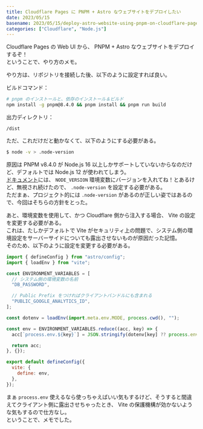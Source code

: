 ```yaml
---
title: Cloudflare Pages に PNPM + Astro なウェブサイトをデプロイしたい
date: 2023/05/15
basename: 2023/05/15/deploy-astro-website-using-pnpm-on-cloudflare-pages
categories: ["Cloudflare", "Node.js"]
---
```


Cloudflare Pages の Web UI から、 PNPM + Astro なウェブサイトをデプロイするぞ！  
ということで、やり方のメモ。

やり方は、リポジトリを接続した後、以下のように設定すれば良い。

ビルドコマンド：

```bash
# pnpm のインストールと、依存のインストール＆ビルド
npm install -g pnpm@8.4.0 && pnpm install && pnpm run build
```

出力ディレクトリ：

```
/dist
```

ただ、これだけだと動かなくて、以下のようにする必要がある。

```bash
$ node -v > .node-version
```

原因は PNPM v8.4.0 が Node.js 16 以上しかサポートしていないからなのだけど、デフォルトでは Node.js 12 が使われてしまう。  
[ドキュメント](https://developers.cloudflare.com/pages/platform/language-support-and-tools/)には、 `NODE_VERSION` 環境変数にバージョンを入れてね！とあるけど、無視され続けたので、 `.node-version` を設定する必要がある。  
ただまぁ、プロジェクト的には `.node-version` があるのが正しい姿ではあるので、今回はそちらの方針をとった。

あと、環境変数を使用して、かつ Cloudflare 側から注入する場合、 Vite の設定を変更する必要がある。  
これは、たしかデフォルトで Vite がセキュリティ上の問題で、システム側の環境設定をサーバーサイドについても露出させないものが原因だった記憶。  
そのため、以下のように設定を変更する必要がある。

```javascript:astro.config.mjs
import { defineConfig } from "astro/config";
import { loadEnv } from "vite";

const ENVIRONMENT_VARIABLES = [
  // システム側の環境変数の名前
  "DB_PASSWORD",

  // Public Prefix をつければクライアントバンドルにも含まれる
  "PUBLIC_GOOGLE_ANALYTICS_ID",
];

const dotenv = loadEnv(import.meta.env.MODE, process.cwd(), "");

const env = ENVIRONMENT_VARIABLES.reduce((acc, key) => {
  acc[`process.env.${key}`] = JSON.stringify(dotenv[key] ?? process.env[key]);

  return acc;
}, {});

export default defineConfig({
  vite: {
    define: env,
  },
});

```

まぁ `process.env` 使えるなら使っちゃえばいい気もするけど、そうすると間違えてクライアント側に露出させちゃったとき、 Vite の保護機構が効かないような気もするので仕方なし。  
ということで、メモでした。
